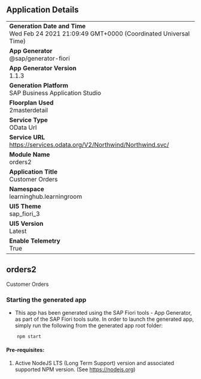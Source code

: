 ## Application Details
|               |
| ------------- |
|**Generation Date and Time**<br>Wed Feb 24 2021 21:09:49 GMT+0000 (Coordinated Universal Time)|
|**App Generator**<br>@sap/generator-fiori|
|**App Generator Version**<br>1.1.3|
|**Generation Platform**<br>SAP Business Application Studio|
|**Floorplan Used**<br>2masterdetail|
|**Service Type**<br>OData Url|
|**Service URL**<br>https://services.odata.org/V2/Northwind/Northwind.svc/
|**Module Name**<br>orders2|
|**Application Title**<br>Customer Orders|
|**Namespace**<br>learninghub.learningroom|
|**UI5 Theme**<br>sap_fiori_3|
|**UI5 Version**<br>Latest|
|**Enable Telemetry**<br>True|

## orders2

Customer Orders

### Starting the generated app

-   This app has been generated using the SAP Fiori tools - App Generator, as part of the SAP Fiori tools suite.  In order to launch the generated app, simply run the following from the generated app root folder:

```
    npm start
```


#### Pre-requisites:

1. Active NodeJS LTS (Long Term Support) version and associated supported NPM version.  (See https://nodejs.org)


